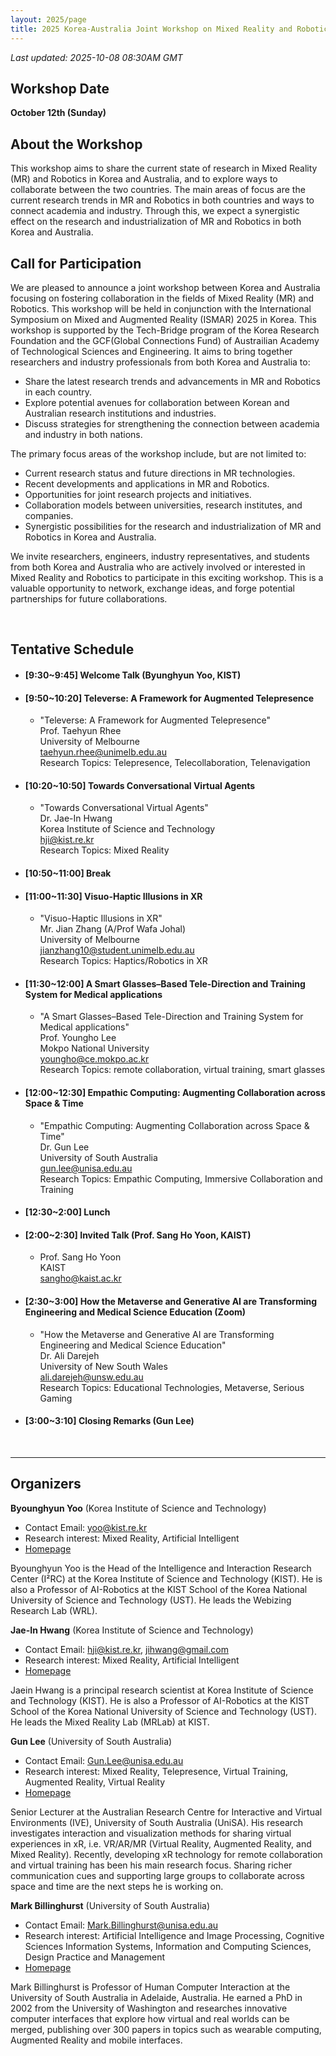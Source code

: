 ```yaml
---
layout: 2025/page
title: 2025 Korea-Australia Joint Workshop on Mixed Reality and Robotics (KAMRR’25)
---
```


<!-- add custom title css style for this page -->
<style>
.hero-title h1,
.hero-section h1,
h1.page-title,
main h1:first-of-type {
  font-size: clamp(1rem, 3vw + 0.5rem, 2.8rem);
  line-height: 1.2;
  letter-spacing: -0.01em;
  word-break: keep-all;
  overflow-wrap: anywhere;
  margin-bottom: 0.5em;
  text-align: center;
}

@media (max-width: 400px) {
  .hero-title h1,
  .hero-section h1,
  h1.page-title,
  main h1:first-of-type {
    font-size: 1.2rem;
  }
}

@media (max-width: 250px) {
  .hero-title h1,
  .hero-section h1,
  h1.page-title,
  main h1:first-of-type {
    font-size: 1rem;
  }
}
</style>

*Last updated: 2025-10-08 08:30AM GMT*

## Workshop Date
**October 12th (Sunday)**

## About the Workshop
This workshop aims to share the current state of research in Mixed Reality (MR) and Robotics in Korea and Australia, and to explore ways to collaborate between the two countries. The main areas of focus are the current research trends in MR and Robotics in both countries and ways to connect academia and industry. Through this, we expect a synergistic effect on the research and industrialization of MR and Robotics in both Korea and Australia.

## Call for Participation
We are pleased to announce a joint workshop between Korea and Australia focusing on fostering collaboration in the fields of Mixed Reality (MR) and Robotics. This workshop will be held in conjunction with the International Symposium on Mixed and Augmented Reality (ISMAR) 2025 in Korea. 
This workshop is supported by the Tech-Bridge program of the Korea Research Foundation and the GCF(Global Connections Fund) of Austrailian Academy of Technological Sciences and Engineering. It aims to bring together researchers and industry professionals from both Korea and Australia to:

  - Share the latest research trends and advancements in MR and Robotics in each country.
  - Explore potential avenues for collaboration between Korean and Australian research institutions and industries.
  - Discuss strategies for strengthening the connection between academia and industry in both nations.

The primary focus areas of the workshop include, but are not limited to:
  - Current research status and future directions in MR technologies. 
  - Recent developments and applications in MR and Robotics. 
  - Opportunities for joint research projects and initiatives. 
  - Collaboration models between universities, research institutes, and companies. 
- Synergistic possibilities for the research and industrialization of MR and Robotics in Korea and Australia.

We invite researchers, engineers, industry representatives, and students from both Korea and Australia who are actively involved or interested in Mixed Reality and Robotics to participate in this exciting workshop. This is a valuable opportunity to network, exchange ideas, and forge potential partnerships for future collaborations.

<br>

## Tentative Schedule
- #### **\[9:30~9:45\] Welcome Talk (Byunghyun Yoo, KIST)**
- #### **\[9:50~10:20\] Televerse: A Framework for Augmented Telepresence**
  - "Televerse: A Framework for Augmented Telepresence" 
  <br> Prof. Taehyun Rhee 
  <br> University of Melbourne 
  <br> <taehyun.rhee@unimelb.edu.au>
  <br> Research Topics: Telepresence, Telecollaboration, Telenavigation
- #### **\[10:20~10:50\] Towards Conversational Virtual Agents**
  -  "Towards Conversational Virtual Agents"
  <br> Dr. Jae-In Hwang
  <br> Korea Institute of Science and Technology
  <br> <hji@kist.re.kr>
  <br> Research Topics: Mixed Reality
- #### **\[10:50~11:00\] Break**
- #### **\[11:00~11:30\] Visuo-Haptic Illusions in XR**
  - "Visuo-Haptic Illusions in XR"
  <br> Mr. Jian Zhang (A/Prof Wafa Johal)
  <br> University of Melbourne
  <br> <jianzhang10@student.unimelb.edu.au>
  <br> Research Topics: Haptics/Robotics in XR
- #### **\[11:30~12:00\] A Smart Glasses–Based Tele-Direction and Training System for Medical applications**
  - "A Smart Glasses–Based Tele-Direction and Training System for Medical applications" 
  <br> Prof. Youngho Lee
  <br> Mokpo National University
  <br> <youngho@ce.mokpo.ac.kr>
  <br> Research Topics: remote collaboration, virtual training, smart glasses
- #### **\[12:00~12:30\] Empathic Computing: Augmenting Collaboration across Space & Time**
  - "Empathic Computing: Augmenting Collaboration across Space & Time" 
  <br> Dr. Gun Lee 
  <br> University of South Australia
  <br> <gun.lee@unisa.edu.au>
  <br> Research Topics: Empathic Computing, Immersive Collaboration and Training
- #### **\[12:30~2:00\] Lunch**
- #### **\[2:00~2:30\] Invited Talk (Prof. Sang Ho Yoon, KAIST)**
  - Prof. Sang Ho Yoon 
  <br> KAIST
  <br> <sangho@kaist.ac.kr>
- #### **\[2:30~3:00\] How the Metaverse and Generative AI are Transforming Engineering and Medical Science Education (Zoom)**
  - "How the Metaverse and Generative AI are Transforming Engineering and Medical Science Education"
  <br> Dr. Ali Darejeh
  <br> University of New South Wales
  <br> <ali.darejeh@unsw.edu.au>
  <br> Research Topics: Educational Technologies, Metaverse, Serious Gaming
- #### **\[3:00~3:10\] Closing Remarks (Gun Lee)**

<br>

---
 
## Organizers

**Byounghyun Yoo** (Korea Institute of Science and Technology)

- Contact Email: <yoo@kist.re.kr>
- Research interest: Mixed Reality, Artificial Intelligent
- [Homepage](https://www.byoo.org)

Byounghyun Yoo is the Head of the Intelligence and Interaction Research Center (I²RC) at the Korea Institute of Science and Technology (KIST). He is also a Professor of AI-Robotics at the KIST School of the Korea National University of Science and Technology (UST). He leads the Webizing Research Lab (WRL).

**Jae-In Hwang** (Korea Institute of Science and Technology)

- Contact Email: <hji@kist.re.kr>, <jihwang@gmail.com>
- Research interest: Mixed Reality, Artificial Intelligent
- [Homepage](https://sites.google.com/view/mrlabkist)

Jaein Hwang is a principal research scientist at Korea Institute of Science and Technology (KIST). He is also a Professor of AI-Robotics at the KIST School of the Korea National University of Science and Technology (UST). He leads the Mixed Reality Lab (MRLab) at KIST.

**Gun Lee** (University of South Australia)

- Contact Email: <Gun.Lee@unisa.edu.au>
- Research interest: Mixed Reality, Telepresence, Virtual Training, Augmented Reality, Virtual Reality
- [Homepage](https://people.unisa.edu.au/gun.lee)

Senior Lecturer at the Australian Research Centre for Interactive and Virtual Environments (IVE), University of South Australia (UniSA). His research investigates interaction and visualization methods for sharing virtual experiences in xR, i.e. VR/AR/MR (Virtual Reality, Augmented Reality, and Mixed Reality). Recently, developing xR technology for remote collaboration and virtual training has been his main research focus. Sharing richer communication cues and supporting large groups to collaborate across space and time are the next steps he is working on.


**Mark Billinghurst** (University of South Australia)

- Contact Email: <Mark.Billinghurst@unisa.edu.au>
- Research interest: Artificial Intelligence and Image Processing, Cognitive Sciences Information Systems, Information and Computing Sciences, Design Practice and Management
- [Homepage](https://people.unisa.edu.au/Mark.Billinghurst)

Mark Billinghurst is Professor of Human Computer Interaction at the University of South Australia in Adelaide, Australia. He earned a PhD in 2002 from the University of Washington and researches innovative computer interfaces that explore how virtual and real worlds can be merged, publishing over 300 papers in topics such as wearable computing, Augmented Reality and mobile interfaces.